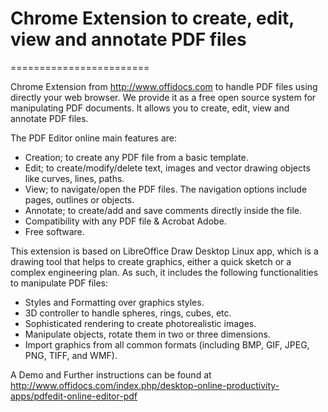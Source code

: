 # Chrome Extension to create, edit, view and annotate PDF files
========================

Chrome Extension from http://www.offidocs.com to handle PDF files using directly your web browser. We provide it as a free open source system for manipulating PDF documents. It allows you to create, edit, view and annotate PDF files.

The PDF Editor online main features are:

- Creation; to create any PDF file from a basic template.
- Edit; to create/modify/delete text, images and vector drawing objects like curves, lines, paths. 
- View; to navigate/open the PDF files. The navigation options include pages, outlines or objects.
- Annotate; to create/add and save comments directly inside the file.
- Compatibility with any PDF file & Acrobat Adobe.
- Free software.

This extension is based on LibreOffice Draw Desktop Linux app, which is a drawing tool that helps to create graphics, either a quick sketch or a complex engineering plan. As such, it includes the following functionalities to manipulate PDF files:
 
- Styles and Formatting over graphics styles.
- 3D controller to handle spheres, rings, cubes, etc.
- Sophisticated rendering to create photorealistic images.
- Manipulate objects, rotate them in two or three dimensions.
- Import graphics from all common formats (including BMP, GIF, JPEG, PNG, TIFF, and WMF).


A Demo and Further instructions can be found at  http://www.offidocs.com/index.php/desktop-online-productivity-apps/pdfedit-online-editor-pdf
